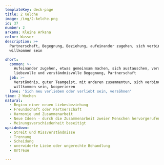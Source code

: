 ```yaml
---
templateKey: deck-page
title: 2 Kelche
image: /img/2-kelche.png
id: 37
number: 2
arkana: Kleine Arkana
color: Wasser
description: >+
  Partnerschaft, Begegnung, Beziehung, aufeinander zugehen, sich verbinden,
  willkommen sein

short:
  common: >-
    Aufeinander zugehen, etwas gemeinsam machen, sich austauschen, versöhnen,
    liebevolle und verständnisvolle Begegnung, Partnerschaft
  job: >-
    Verständnis, guter Teamgeist, mit anderen zusammentun, sich verbinden,
    willkommen sein, kooperieren
  love: 'Sich neu verlieben oder verliebt sein, versöhnen'
time: 2 Wochen
natural:
  - Beginn einer neuen Liebesbeziehung
  - Freundschaft oder Partnerschaft
  - Harmonie und Zusammenarbeit
  - Neue Ideen - durch die Zusammenarbeit zweier Menschen hervorgerufen
  - Meinungsverschiedenheit beseitigt
upsidedown:
  - Streit und Missverständnisse
  - Trennung
  - Scheidung
  - unerwiderte Liebe oder ungerechte Behandlung
  - Untreue

---
```


